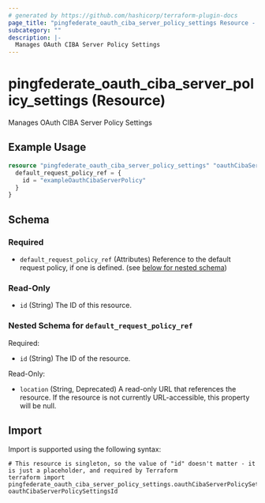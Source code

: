 ```yaml
---
# generated by https://github.com/hashicorp/terraform-plugin-docs
page_title: "pingfederate_oauth_ciba_server_policy_settings Resource - terraform-provider-pingfederate"
subcategory: ""
description: |-
  Manages OAuth CIBA Server Policy Settings
---
```


# pingfederate_oauth_ciba_server_policy_settings (Resource)

Manages OAuth CIBA Server Policy Settings

## Example Usage

```terraform
resource "pingfederate_oauth_ciba_server_policy_settings" "oauthCibaServerPolicySettingsExample" {
  default_request_policy_ref = {
    id = "exampleOauthCibaServerPolicy"
  }
}
```

<!-- schema generated by tfplugindocs -->
## Schema

### Required

- `default_request_policy_ref` (Attributes) Reference to the default request policy, if one is defined. (see [below for nested schema](#nestedatt--default_request_policy_ref))

### Read-Only

- `id` (String) The ID of this resource.

<a id="nestedatt--default_request_policy_ref"></a>
### Nested Schema for `default_request_policy_ref`

Required:

- `id` (String) The ID of the resource.

Read-Only:

- `location` (String, Deprecated) A read-only URL that references the resource. If the resource is not currently URL-accessible, this property will be null.

## Import

Import is supported using the following syntax:

```shell
# This resource is singleton, so the value of "id" doesn't matter - it is just a placeholder, and required by Terraform
terraform import pingfederate_oauth_ciba_server_policy_settings.oauthCibaServerPolicySettings oauthCibaServerPolicySettingsId
```
